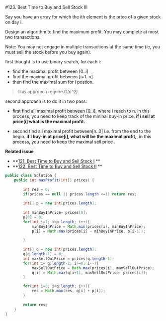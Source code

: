 #123. Best Time to Buy and Sell Stock III

Say you have an array for which the ith element is the price of a given stock on day i.

Design an algorithm to find the maximum profit. You may complete at most two transactions.

Note:
You may not engage in multiple transactions at the same time (ie, you must sell the stock before you buy again).

first thought is to use binary search, for each i:
* find the maximal profit between [0..i]
* find the maximal profit between [i+1..n]
* then find the maximal sum for i postion.

> This approach require *O(n^2)*

second approach is to do it in two pass:
* first find all maximal profit between [0..i], where i reach to n. in this process, you need to keep track of the mininal buy-in price. **if i sell at price[i] what is the maximal profit.**


* second find all maximal profit between[n..0] i.e. from the end to the begin. **if I buy-in at price[i], what will be the maximal profit,**, in this process, you need to keep the maximal sell price .

**Related issue**
* **[121. Best Time to Buy and Sell Stock I](../GoogleEasy/121.md) ** 
* **[122. Best Time to Buy and Sell Stock II](../GoogleMedium/122.md) **



```java
public class Solution {
    public int maxProfit(int[] prices) {
        
        int res = 0;
        if(prices == null || prices.length <=1) return res;
        
        int[] p = new int[prices.length];
        
        int minBuyInPrice= prices[0];
        p[0] = 0;
        for(int i=1; i<p.length; i++){
            minBuyInPrice = Math.min(prices[i], minBuyInPrice);
            p[i] = Math.max(prices[i] - minBuyInPrice, p[i-1]);

        }
        
        int[] q = new int[prices.length];
        q[q.length-1] = 0;
        int maxSellOutPrice = prices[q.length-1];
        for(int i= q.length-2; i>=0; i--){
            maxSellOutPrice = Math.max(prices[i], maxSellOutPrice);
            q[i] = Math.max(q[i+1], maxSellOutPrice- prices[i]);
        }

        for(int i=0; i<q.length; i++){
            res = Math.max(res, q[i] + p[i]);
        }
        
        return res;
    }
}
```